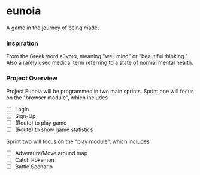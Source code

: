 # eunoia

A game in the journey of being made.

### Inspiration

From the Greek word εὔνοια, meaning "well mind" or "beautiful thinking."
Also a rarely used medical term referring to a state of normal mental health.

### Project Overview

Project Eunoia will be programmed in two main sprints. Sprint one will focus on the "browser module", which includes

- [ ] Login
- [ ] Sign-Up
- [ ] (Route) to play game
- [ ] (Route) to show game statistics

Sprint two will focus on the "play module", which includes

- [ ] Adventure/Move around map
- [ ] Catch Pokemon
- [ ] Battle Scenario
